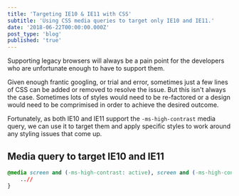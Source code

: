 ```yaml
---
title: 'Targeting IE10 & IE11 with CSS'
subtitle: 'Using CSS media queries to target only IE10 and IE11.'
date: '2018-06-22T00:00:00.000Z'
post_type: 'blog'
published: 'true'
---
```


Supporting legacy browsers will always be a pain point for the developers who are unfortunate enough to have to support them.

Given enough frantic googling, or trial and error, sometimes just a few lines of CSS can be added or removed to resolve the issue. But this isn't always the case. Sometimes lots of styles would need to be re-factored or a design would need to be comprimised in order to achieve the desired outcome.

Fortunately, as both IE10 and IE11 support the `-ms-high-contrast` media query, we can use it to target them and apply specific styles to work around any styling issues that come up.

## Media query to target IE10 and IE11

```css
@media screen and (-ms-high-contrast: active), screen and (-ms-high-contrast: none) {
    ..//
}
```
